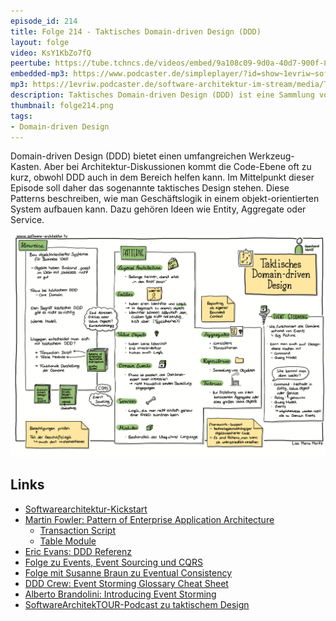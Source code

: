 ```yaml
---
episode_id: 214
title: Folge 214 - Taktisches Domain-driven Design (DDD)
layout: folge
video: KsY1KbZo7fQ
peertube: https://tube.tchncs.de/videos/embed/9a108c09-9d0a-40d7-900f-80ffa8804545
embedded-mp3: https://www.podcaster.de/simpleplayer/?id=show~1evriw~software-architektur-im-stream~pod-9beb48cc4a5f3c20c2cfc81481&v=1714740245
mp3: https://1evriw.podcaster.de/software-architektur-im-stream/media/Taktisches_Domain-driven_Design_(DDD).mp3
description: Taktisches Domain-driven Design (DDD) ist eine Sammlung von Patterns für objekt-orientierte Business-Systeme
thumbnail: folge214.png
tags:
- Domain-driven Design
---
```


Domain-driven Design (DDD) bietet einen umfangreichen
Werkzeug-Kasten. Aber bei Architektur-Diskussionen kommt die
Code-Ebene oft zu kurz, obwohl DDD auch in dem Bereich helfen kann.
Im Mittelpunkt dieser Episode soll daher das sogenannte taktisches Design
stehen. Diese Patterns beschreiben, wie man Geschäftslogik in einem
objekt-orientierten System aufbauen kann. Dazu gehören Ideen wie
Entity, Aggregate oder Service.

![Sketchnotes](/sketchnotes/folge214.jpg)

## Links

* [Softwarearchitektur-Kickstart](https://www.socreatory.com/de/trainings/arch-kickstart)
* [Martin Fowler: Pattern of Enterprise Application Architecture](https://martinfowler.com/eaaCatalog/)
  * [Transaction Script](https://martinfowler.com/eaaCatalog/transactionScript.html)
  * [Table Module](https://martinfowler.com/eaaCatalog/tableModule.html)
* [Eric Evans: DDD Referenz](https://ddd-referenz.de/)
* [Folge zu Events, Event Sourcing und CQRS](/2022/04/22/folge116.html)
* [Folge mit Susanne Braun zu Eventual Consistency](/2021/02/09/folge40.html)
* [DDD Crew: Event Storming Glossary Cheat Sheet](https://github.com/ddd-crew/eventstorming-glossary-cheat-sheet)
* [Alberto Brandolini: Introducing Event Storming](https://leanpub.com/introducing_eventstorming)
* [SoftwareArchitekTOUR-Podcast zu taktischem Design](https://www.heise.de/blog/Episode-68-Domain-Driven-Design-DDD-Episode-4-4652298.html)


